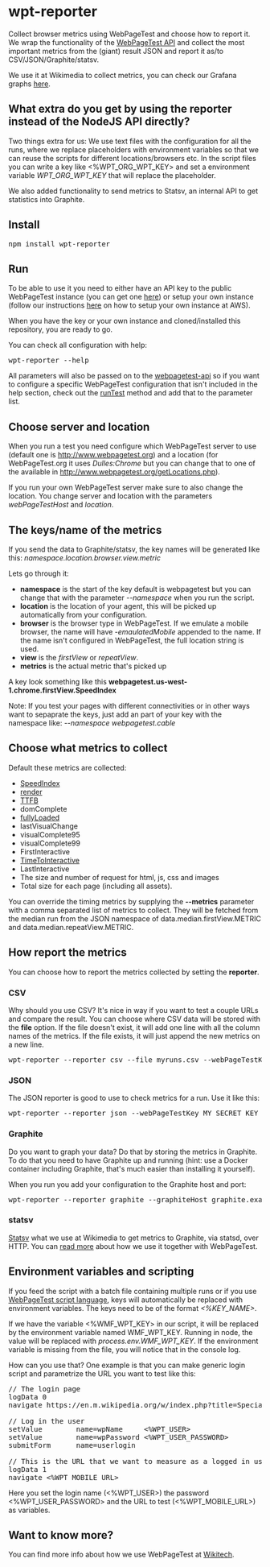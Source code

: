 # wpt-reporter

Collect browser metrics using WebPageTest and choose how to report it. We wrap the functionality of the [WebPageTest API](https://github.com/marcelduran/webpagetest-api) and collect the most important metrics from the (giant) result JSON and report it as/to CSV/JSON/Graphite/statsv.

We use it at Wikimedia to collect metrics, you can check our Grafana graphs [here](https://grafana.wikimedia.org/dashboard/db/webpagetest).

## What extra do you get by using the reporter instead of the NodeJS API directly?
Two things extra for us: We use text files with the configuration for all the runs, where we replace placeholders with environment variables so that we can reuse the scripts for different locations/browsers etc. In the script files you can write a key like <%WPT_ORG_WPT_KEY> and set a environment variable *WPT_ORG_WPT_KEY* that will replace the placeholder.

We also added functionality to send metrics to Statsv, an internal API to get statistics into Graphite.

## Install

<pre>
npm install wpt-reporter
</pre>

## Run
To be able to use it you need to either have an API key to the public WebPageTest instance (you can get one [here](http://www.webpagetest.org/getkey.php)) or setup your own instance (follow our instructions [here](https://wikitech.wikimedia.org/wiki/WebPageTest#WebPageTest_and_AWS) on how to setup your own instance at AWS).

When you have the key or your own instance and cloned/installed this repository, you are ready to go.

You can check all configuration with help:
<pre>
wpt-reporter --help
</pre>

All parameters will also be passed on to the  [webpagetest-api](https://github.com/marcelduran/webpagetest-api) so if you want to configure a specific WebPageTest configuration that isn't included in the help section, check out the [runTest](https://github.com/marcelduran/webpagetest-api#test-works-for-runtest-method-only) method and add that to the parameter list.

## Choose server and location
When you run a test you need configure which WebPageTest server to use (default one is http://www.webpagetest.org) and a location (for WebPageTest.org it uses *Dulles:Chrome* but you can change that to one of the available in http://www.webpagetest.org/getLocations.php).

If you run your own WebPageTest server make sure to also change the location. You change server and location with the parameters *webPageTestHost* and *location*.

## The keys/name of the metrics
If you send the data to Graphite/statsv, the key names will be generated like this:
*namespace.location.browser.view.metric*

Lets go through it:
 * **namespace** is the start of the key default is webpagetest but you can change that with the parameter *--namespace* when you run the script.
 * **location** is the location of your agent, this will be picked up automatically from your configuration.
 * **browser** is the browser type in WebPageTest. If we emulate a mobile browser, the name will have *-emaulatedMobile* appended to the name. If the name isn't configured in WebPageTest, the full location string is used.
 * **view** is the *firstView* or *repeatView*.
 * **metrics** is the actual metric that's picked up

A key look something like this **webpagetest.us-west-1.chrome.firstView.SpeedIndex**

 Note: If you test your pages with different connectivities or in other ways want to sepaprate the keys, just add an part of your key with the namespace like: *--namespace webpagetest.cable*

## Choose what metrics to collect
Default these metrics are collected:
 * [SpeedIndex](https://sites.google.com/a/webpagetest.org/docs/using-webpagetest/metrics/speed-index)
 * [render](https://sites.google.com/a/webpagetest.org/docs/using-webpagetest/metrics#TOC-Start-Render)
 * [TTFB](https://sites.google.com/a/webpagetest.org/docs/using-webpagetest/metrics#TOC-First-Byte)
 * domComplete
 * [fullyLoaded](https://sites.google.com/a/webpagetest.org/docs/using-webpagetest/metrics)
 * lastVisualChange
 * visualComplete95
 * visualComplete99
 * FirstInteractive
 * [TimeToInteractive](https://github.com/WPO-Foundation/webpagetest/blob/master/docs/Metrics/TimeToInteractive.md)
 * LastInteractive
 * The size and number of request for html, js, css and images
 * Total size for each page (including all assets).

You can override the timing metrics by supplying the **--metrics** parameter with a comma separated list of metrics to collect. They will be fetched from the median run from the JSON namespace of data.median.firstView.METRIC and data.median.repeatView.METRIC.

## How report the metrics
You can choose how to report the metrics collected by setting the **reporter**.

### CSV
Why should you use CSV? It's nice in way if you want to test a couple URLs and compare the result. You can choose where CSV data will be stored with the **file** option. If the file doesn't exist, it will add one line with all the column names of the metrics. If the file exists, it will just append the new metrics on a new line.

<pre>
wpt-reporter --reporter csv --file myruns.csv --webPageTestKey MY_SECRET_KEY https://www.wikipedia.org/
</pre>

### JSON
The JSON reporter is good to use to check metrics for a run. Use it like this:

<pre>
wpt-reporter --reporter json --webPageTestKey MY_SECRET_KEY https://www.wikipedia.org/
</pre>

### Graphite
Do you want to graph your data? Do that by storing the metrics in Graphite. To do that you need to have Graphite up and running (hint: use a Docker container including Graphite, that's much easier than installing it yourself).

When you run you add your configuration to the Graphite host and port:

<pre>
wpt-reporter --reporter graphite --graphiteHost graphite.example.org --graphitePort 2003 --webPageTestKey MY_SECRET_KEY https://www.wikipedia.org/
</pre>

### statsv
[Statsv](https://wikitech.wikimedia.org/wiki/Graphite#statsv) what we use at Wikimedia to get metrics to Graphite, via statsd, over HTTP. You can [read more](https://wikitech.wikimedia.org/wiki/WebPageTest) about how we use it together with WebPageTest.

## Environment variables and scripting
If you feed the script with a batch file containing multiple runs or if you use [WebPageTest script language](https://sites.google.com/a/webpagetest.org/docs/using-webpagetest/scripting), keys will automatically be replaced with environment variables. The keys need to be of the format *<%KEY_NAME>*.

If we have the variable <%WMF_WPT_KEY> in our script, it will be replaced by the environment variable named WMF_WPT_KEY. Running in node, the value will be replaced with *process.env.WMF_WPT_KEY*. If the environment variable is missing from the file, you will notice that in the console log.

How can you use that? One example is that you can make generic login script and parametrize the URL you want to test like this:

<pre>
// The login page
logData 0
navigate https://en.m.wikipedia.org/w/index.php?title=Special:UserLogin&returnto=Main+Page

// Log in the user
setValue        name=wpName     <%WPT_USER>
setValue        name=wpPassword <%WPT_USER_PASSWORD>
submitForm      name=userlogin

// This is the URL that we want to measure as a logged in user
logData 1
navigate <%WPT_MOBILE_URL>
</pre>
Here you set the login name (<%WPT_USER>) the password <%WPT_USER_PASSWORD> and the URL to test (<%WPT_MOBILE_URL>) as variables.

## Want to know more?

You can find more info about how we use WebPageTest at [Wikitech](https://wikitech.wikimedia.org/wiki/WebPageTest).
